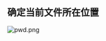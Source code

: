 ## 确定当前文件所在位置
![pwd.png](https://upload-images.jianshu.io/upload_images/14467497-c0b545ff3a9c5541.png?imageMogr2/auto-orient/strip%7CimageView2/2/w/1240)
